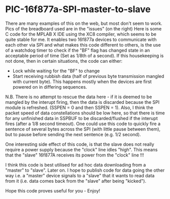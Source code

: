 # PIC-16f877a-SPI-master-to-slave
There are many examples of this on the web, but most don't seem to work. 
Pics of the breadboard used are in the "issues" (on the right)
Here is some C code for the MPLAB X IDE using the XC8 compiler, which seems to be quite stable for me. 
It enables two 16f877a devices to communicate with each other via SPI and what makes this code different to others, is the use of a watchdog timer to check if the "BF" flag has changed state in an acceptable period of time (Set as 1/8th of a second). 
If this housekeeping is not done, then in certain situations, the code can either:
- Lock while waiting for the "BF" to change 
- Start receiving rubbish data (half of previous byte transmission mangled with current byte). This happens mostly when the devices are first powered on in differing sequences. 

N.B. There is no attempt to rescue the data here - if it is deemed to be mangled by the interupt firing, then the data is discarded because the SPI module is refreshed. (SSPEN = 0 and then SSPEN = 1).
Also, I think the packet speed of data constellations should be low here, so that there is time for any unfinished data in SSPBUF to be discarded/flushed if the interupt fires (after a 1/8 second timeout). One could use this code to quickly fire a sentence of several bytes across the SPI (with little pause between them), but to pause before sending the next sentence (e.g. 1/2 second).

One interesting side effect of this code, is that the slave does not really require a power supply because the "clock" line idles "high". This means that the "slave" 16f877A receives its power from the "clock" line !!!

I think this code is best utilised for ad hoc data downloading from a "master" to "slave". 
Later on. I hope to publish code for data going the other way i.e. a "master" device signals to a "slave" that it wants to read data from it (i.e. data comes back from the "slave" after being "kicked").

Hope this code proves useful for you - Enjoy!
